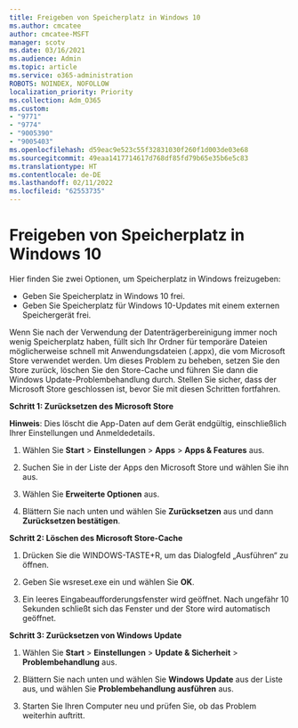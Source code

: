 ```yaml
---
title: Freigeben von Speicherplatz in Windows 10
ms.author: cmcatee
author: cmcatee-MSFT
manager: scotv
ms.date: 03/16/2021
ms.audience: Admin
ms.topic: article
ms.service: o365-administration
ROBOTS: NOINDEX, NOFOLLOW
localization_priority: Priority
ms.collection: Adm_O365
ms.custom:
- "9771"
- "9774"
- "9005390"
- "9005403"
ms.openlocfilehash: d59eac9e523c55f32831030f260f1d003de03e68
ms.sourcegitcommit: 49eaa1417714617d768df85fd79b65e35b6e5c83
ms.translationtype: HT
ms.contentlocale: de-DE
ms.lasthandoff: 02/11/2022
ms.locfileid: "62553735"
---
```

# <a name="free-up-drive-space-in-windows-10"></a>Freigeben von Speicherplatz in Windows 10

Hier finden Sie zwei Optionen, um Speicherplatz in Windows freizugeben:

- Geben Sie Speicherplatz in Windows 10 frei.
- Geben Sie Speicherplatz für Windows 10-Updates mit einem externen Speichergerät frei.

Wenn Sie nach der Verwendung der Datenträgerbereinigung immer noch wenig Speicherplatz haben, füllt sich Ihr Ordner für temporäre Dateien möglicherweise schnell mit Anwendungsdateien (.appx), die vom Microsoft Store verwendet werden. Um dieses Problem zu beheben, setzen Sie den Store zurück, löschen Sie den Store-Cache und führen Sie dann die Windows Update-Problembehandlung durch. Stellen Sie sicher, dass der Microsoft Store geschlossen ist, bevor Sie mit diesen Schritten fortfahren.

**Schritt 1: Zurücksetzen des Microsoft Store**

**Hinweis**: Dies löscht die App-Daten auf dem Gerät endgültig, einschließlich Ihrer Einstellungen und Anmeldedetails.

1. Wählen Sie **Start** > **Einstellungen** > **Apps** > **Apps & Features** aus.

1. Suchen Sie in der Liste der Apps den Microsoft Store und wählen Sie ihn aus.

1. Wählen Sie **Erweiterte Optionen** aus.

1. Blättern Sie nach unten und wählen Sie **Zurücksetzen** aus und dann **Zurücksetzen bestätigen**.

**Schritt 2: Löschen des Microsoft Store-Cache**

1. Drücken Sie die WINDOWS-TASTE+R, um das Dialogfeld „Ausführen“ zu öffnen.

1. Geben Sie wsreset.exe ein und wählen Sie **OK**.

1. Ein leeres Eingabeaufforderungsfenster wird geöffnet. Nach ungefähr 10 Sekunden schließt sich das Fenster und der Store wird automatisch geöffnet.

**Schritt 3: Zurücksetzen von Windows Update**

1. Wählen Sie **Start** > **Einstellungen** > **Update & Sicherheit** > **Problembehandlung** aus.

1. Blättern Sie nach unten und wählen Sie **Windows Update** aus der Liste aus, und wählen Sie **Problembehandlung ausführen** aus.

1. Starten Sie Ihren Computer neu und prüfen Sie, ob das Problem weiterhin auftritt.

